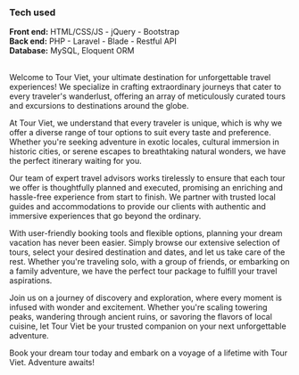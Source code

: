 <h3>Tech used</h3>
<b>Front end:</b> HTML/CSS/JS - jQuery - Bootstrap </br>
<b>Back end:</b> PHP - Laravel - Blade - Restful API </br>
<b>Database:</b> MySQL, Eloquent ORM </br></br>

Welcome to Tour Viet, your ultimate destination for unforgettable travel experiences! We specialize in crafting extraordinary journeys that cater to every traveler's wanderlust, offering an array of meticulously curated tours and excursions to destinations around the globe.

At Tour Viet, we understand that every traveler is unique, which is why we offer a diverse range of tour options to suit every taste and preference. Whether you're seeking adventure in exotic locales, cultural immersion in historic cities, or serene escapes to breathtaking natural wonders, we have the perfect itinerary waiting for you.

Our team of expert travel advisors works tirelessly to ensure that each tour we offer is thoughtfully planned and executed, promising an enriching and hassle-free experience from start to finish. We partner with trusted local guides and accommodations to provide our clients with authentic and immersive experiences that go beyond the ordinary.

With user-friendly booking tools and flexible options, planning your dream vacation has never been easier. Simply browse our extensive selection of tours, select your desired destination and dates, and let us take care of the rest. Whether you're traveling solo, with a group of friends, or embarking on a family adventure, we have the perfect tour package to fulfill your travel aspirations.

Join us on a journey of discovery and exploration, where every moment is infused with wonder and excitement. Whether you're scaling towering peaks, wandering through ancient ruins, or savoring the flavors of local cuisine, let Tour Viet be your trusted companion on your next unforgettable adventure.

Book your dream tour today and embark on a voyage of a lifetime with Tour Viet. Adventure awaits! </br> </br>







